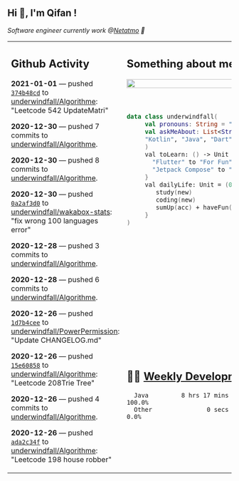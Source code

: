 <h2> Hi 👋, I'm Qifan ! </h2>
<p><em>Software engineer currently work @<a href="https://www.netatmo.com">Netatmo</a> 🔭
</em></p>
<table><tr><td valign="top" rowspan="2">

 ## Github Activity
 <!-- githubActivity starts -->
  **2021-01-01** — pushed [`374b48cd`](https://api.github.com/repos/underwindfall/Algorithme/commits/374b48cd3ef03f46b01aa688c057abad179a69b5) to [underwindfall/Algorithme](https://api.github.com/repos/underwindfall/Algorithme): "Leetcode 542 UpdateMatri"

  **2020-12-30** — pushed 7 commits to [underwindfall/Algorithme](https://api.github.com/repos/underwindfall/Algorithme).

  **2020-12-30** — pushed 8 commits to [underwindfall/Algorithme](https://api.github.com/repos/underwindfall/Algorithme).

  **2020-12-30** — pushed [`0a2af3d0`](https://api.github.com/repos/underwindfall/wakabox-stats/commits/0a2af3d099428f4a8b52c470eecb4b500350ea70) to [underwindfall/wakabox-stats](https://api.github.com/repos/underwindfall/wakabox-stats): "fix wrong 100 languages error"

  **2020-12-28** — pushed 3 commits to [underwindfall/Algorithme](https://api.github.com/repos/underwindfall/Algorithme).

  **2020-12-28** — pushed 6 commits to [underwindfall/Algorithme](https://api.github.com/repos/underwindfall/Algorithme).

  **2020-12-26** — pushed [`1d7b4cee`](https://api.github.com/repos/underwindfall/PowerPermission/commits/1d7b4ceeaf6994e96ddf71d490f4e355b88f13c6) to [underwindfall/PowerPermission](https://api.github.com/repos/underwindfall/PowerPermission): "Update CHANGELOG.md"

  **2020-12-26** — pushed [`15e60858`](https://api.github.com/repos/underwindfall/Algorithme/commits/15e60858c02dcac5473a983b1347fe6c7a1ad5d0) to [underwindfall/Algorithme](https://api.github.com/repos/underwindfall/Algorithme): "Leetcode 208Trie Tree"

  **2020-12-26** — pushed 4 commits to [underwindfall/Algorithme](https://api.github.com/repos/underwindfall/Algorithme).

  **2020-12-26** — pushed [`ada2c34f`](https://api.github.com/repos/underwindfall/Algorithme/commits/ada2c34f344c56beca4b4ca988c19a4c74f38792) to [underwindfall/Algorithme](https://api.github.com/repos/underwindfall/Algorithme): "Leetcode 198 house robber"
 <!-- githubActivity ends -->
 </td><td valign="top">

 ## Something about me
 <!-- profile starts -->
 <a href="https://github.com/underwindfall" width="100%">
  <img src="https://github-readme-stats.vercel.app/api?username=underwindfall&show_icons=true&count_private=true&theme=graywhite" width="100%"/>
 </a>
 <br/>
 <br/>
 <br/>
 
 ```kotlin
 data class underwindfall(
      val pronouns: String = "he|him",
      val askMeAbout: List<String> = listOf(
      "Kotlin", "Java", "Dart","Javascript", "Typescript"
      )
      val toLearn: () -> Unit = {
        "Flutter" to "For Fun",
        "Jetpack Compose" to "Future"
      }
      val dailyLife: Unit = (0..end).reduce { acc, new ->	
         study(new)	
         coding(new)	
         sumUp(acc) + haveFun(new)	
      }
 )
 ```
 <!-- profile ends -->
 </td></tr><tr><td valign="top">

 ## 🏊‍♂️ <a href="https://gist.github.com/underwindfall/377ee88ba1fabd1e93516e48ca9c61eb" target="_blank">Weekly Development Breakdown</a>
  <!-- codeTime starts -->
  ```text
    Java         8 hrs 17 mins  ████████████████████████ 100.0%
    Other               0 secs  ███░░░░░░░░░░░░░░░░░░░░░   0.0%
  ```
  <!-- codeTime starts -->
  </td></tr></table>